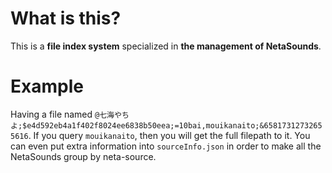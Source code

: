 ﻿# What is this?
This is a **file index system** specialized in **the management of NetaSounds**.

# Example
Having a file named `@七海やちよ;$e4d592eb4a1f402f8024ee6838b50eea;=10bai,mouikanaito;&65817312732655616`.
If you query `mouikanaito`, then you will get the full filepath to it.
You can even put extra information into `sourceInfo.json` in order to make all the NetaSounds group by neta-source.
